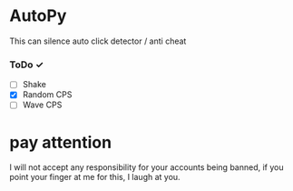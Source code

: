 # AutoPy
This can silence auto click detector / anti cheat
### ToDo ✓
- [ ] Shake
- [X] Random CPS
- [ ] Wave CPS
# pay attention
I will not accept any responsibility for your accounts being banned, if you point your finger at me for this, I laugh at you.
